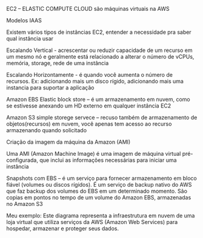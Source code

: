 EC2 – ELASTIC COMPUTE CLOUD são máquinas virtuais na AWS

Modelos IAAS

Existem vários tipos de instâncias EC2, entender a necessidade pra saber qual instância usar

Escalando Vertical - acrescentar ou reduzir capacidade de um recurso em um mesmo nó e geralmente está relacionado a alterar o número de vCPUs, memória, storage, rede de uma instância 

Escalando Horizontamente - é quando você aumenta o número de recursos. Ex: adicionando mais um disco rígido, adicionando mais uma instancia para suportar a aplicação

Amazon EBS Elastic block store – é um armazenamento em nuvem, como se estivesse anexando um HD externo em qualquer instância EC2

Amazon S3 simple storege servece – recuso também de armazenamento de objetos(recursos) em nuvem, você apenas tem acesso ao recurso armazenando quando solicitado

Criação da imagem da máquina da Amazon (AMI)

Uma AMI (Amazon Machine Image) é uma imagem de máquina virtual pré-configurada, que inclui as informações necessárias para iniciar uma instância

Snapshots com EBS – é um serviço para fornecer armazenamento em bloco fiável (volumes ou discos rígidos). É um serviço de backup nativo do AWS que faz backup dos volumes do EBS em um determinado momento. São copias em pontos no tempo de um volume do Amazon EBS, armazenadas no Amazon S3

Meu exemplo:
Este diagrama representa a infraestrutura em nuvem de uma loja virtual que utiliza serviços da AWS (Amazon Web Services) para hospedar, armazenar e proteger seus dados.

